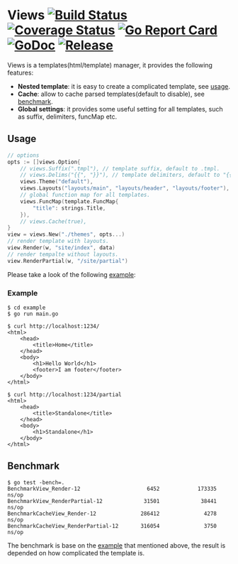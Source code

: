 # Views [![Build Status](https://travis-ci.org/clevergo/views.svg?branch=master)](https://travis-ci.org/clevergo/views) [![Coverage Status](https://coveralls.io/repos/github/clevergo/views/badge.svg?branch=master)](https://coveralls.io/github/clevergo/views?branch=master) [![Go Report Card](https://goreportcard.com/badge/github.com/clevergo/views)](https://goreportcard.com/report/github.com/clevergo/views) [![GoDoc](https://godoc.org/github.com/clevergo/views?status.svg)](http://godoc.org/github.com/clevergo/views) [![Release](https://img.shields.io/github/release/clevergo/jsend.svg?style=flat-square)](https://github.com/clevergo/jsend/releases)

Views is a templates(html/template) manager,  it provides the following features:

- **Nested template**: it is easy to create a complicated template, see [usage](#usage).
- **Cache**: allow to cache parsed templates(default to disable), see [benchmark](#benchmark).
- **Global settings**: it provides some useful setting for all templates, such as suffix, delimiters, funcMap etc. 

## Usage

```go
// options
opts := []views.Option{
    // views.Suffix(".tmpl"), // template suffix, default to .tmpl.
    // views.Delims("{{", "}}"), // template delimiters, default to "{{" and "}}".
    views.Theme("default"),
    views.Layouts("layouts/main", "layouts/header", "layouts/footer"),
    // global function map for all templates.
    views.FuncMap(template.FuncMap{
        "title": strings.Title,
    }),
    // views.Cache(true),
}
view = views.New("./themes", opts...)
// render template with layouts.
view.Render(w, "site/index", data)
// render tempalte without layouts.
view.RenderPartial(w, "/site/partial")
```

Please take a look of the following [example](example):

### Example

```shell
$ cd example
$ go run main.go

$ curl http://localhost:1234/
<html>
    <head>
        <title>Home</title>
    </head>
    <body>
        <h1>Hello World</h1>
        <footer>I am footer</footer>
    </body>
</html>

$ curl http://localhost:1234/partial
<html>
    <head>
        <title>Standalone</title>
    </head>
    <body>
        <h1>Standalone</h1>
    </body>
</html>
```

## Benchmark

```shell
$ go test -bench=.
BenchmarkView_Render-12                     6452            173335 ns/op
BenchmarkView_RenderPartial-12             31501             38441 ns/op
BenchmarkCacheView_Render-12              286412              4278 ns/op
BenchmarkCacheView_RenderPartial-12       316054              3750 ns/op
```

The benchmark is base on the [example](example) that mentioned above, the result is depended on how complicated the template is. 
